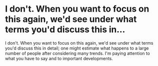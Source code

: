 # I don't. When you want to focus on this again, we'd see under what terms you'd discuss this in…

I don't. When you want to focus on this again, we'd see under what terms you'd discuss this in detail; one might estimate what happens to a large number of people after considering many trends. I'm paying attention to what you have to say and to important developments.
